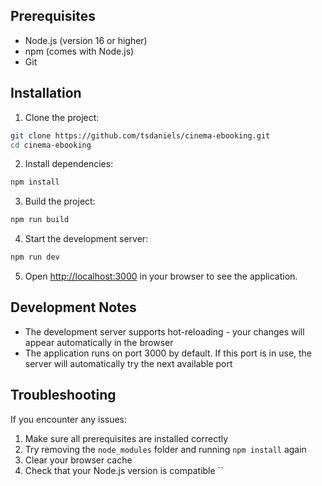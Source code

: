 ## Prerequisites
- Node.js (version 16 or higher)
- npm (comes with Node.js)
- Git

## Installation

1. Clone the project:
```bash
git clone https://github.com/tsdaniels/cinema-ebooking.git
cd cinema-ebooking
```

2. Install dependencies:
```bash
npm install
```

3. Build the project:
```bash
npm run build
```

4. Start the development server:
```bash
npm run dev
```

5. Open [http://localhost:3000](http://localhost:3000) in your browser to see the application.

## Development Notes
- The development server supports hot-reloading - your changes will appear automatically in the browser
- The application runs on port 3000 by default. If this port is in use, the server will automatically try the next available port

## Troubleshooting
If you encounter any issues:
1. Make sure all prerequisites are installed correctly
2. Try removing the `node_modules` folder and running `npm install` again
3. Clear your browser cache
4. Check that your Node.js version is compatible
``
